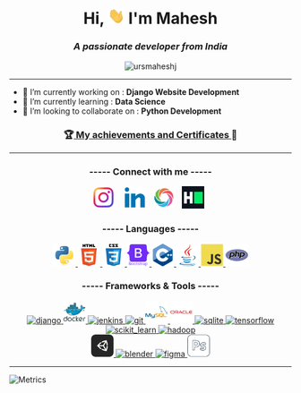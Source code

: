 **<h1 align="center">Hi, <img src="https://raw.githubusercontent.com/ABSphreak/ABSphreak/master/gifs/Hi.gif" width="30px"> I'm Mahesh</h1>**
<h3 align="center"><i>A passionate developer from India</i></h3>
<p align="center"> 
<img src="https://komarev.com/ghpvc/?username=ursmaheshj&label=Profile%20views&color=0e75b6&style=flat" alt="ursmaheshj" /> 
</p>
<hr align="center">

- 🔭 I’m currently working on : **Django Website Development** 
- 🌱 I’m currently learning : **Data Science**
- 👯 I’m looking to collaborate on : **Python Development**
<!-- - 🤔 I’m looking for help with : **API Creation** -->

<h3 align="center">🏆<a href="https://ursmaheshj.github.io/Course-Completion-Certificates/" target="_blank"><b> My achievements and Certificates </b></a> 🥇
</h3>
<hr align="center" >

**<h3 align="center">----- Connect with me -----</h3>**
<p align="center">
<a href="https://www.instagram.com/ursmaheshj" target="_blank"><img src="./src/logo-instagram.svg" width="40" height="40"></a> &nbsp;&nbsp; 
<a href="https://linkedin.com/in/ursmaheshj" target="_blank"><img src="./src/logo-linkedin.svg" width="40" height="40"></a> &nbsp;
<a href="https://www.sololearn.com/profile/12054699" target="_blank"><img src="./src/logo-sololearn.png" width="40" height="40"></a> &nbsp; 
<a href="https://hackerrank.com/ursmaheshj" target="_blank"><img src="./src/logo-hackerrank.png" width="40" height="40"></a> &nbsp; 
<!-- <a href="https://replit.com/@ursmaheshj" target="_blank"><img src="./src/logo-replit.svg" width="35" height="35"></a> &nbsp; --> 
<!-- <a href="https://kaggle.com/ursmaheshj" target="_blank"><img src="./src/logo-kaggle.svg" width="40" height="40"></a> -->
<!-- <a href="https://www.leetcode.com/ursmaheshj" target="_blank"><img src="./src/logo-leetcode.png" width="40" height="40"></a> -->
</p>


**<h3 align="center">----- Languages -----</h3>**
<p align="center"> 
<a href="https://www.python.org" target="_blank"> <img src="https://raw.githubusercontent.com/devicons/devicon/master/icons/python/python-original.svg" alt="python" width="40" height="40"/> </a>
<a href="https://www.w3.org/html/" target="_blank"> <img src="https://raw.githubusercontent.com/devicons/devicon/master/icons/html5/html5-original-wordmark.svg" alt="html5" width="40" height="40"/> </a> 
<a href="https://www.w3schools.com/css/" target="_blank"> <img src="https://raw.githubusercontent.com/devicons/devicon/master/icons/css3/css3-original-wordmark.svg" alt="css3" width="40" height="40"/> </a> 
<a href="https://getbootstrap.com" target="_blank"> <img src="https://raw.githubusercontent.com/devicons/devicon/master/icons/bootstrap/bootstrap-plain-wordmark.svg" alt="bootstrap" width="40" height="40"/> </a> 
<a href="https://www.w3schools.com/cpp/" target="_blank"> <img src="https://raw.githubusercontent.com/devicons/devicon/master/icons/cplusplus/cplusplus-original.svg" alt="cplusplus" width="40" height="40"/> </a>    
<a href="https://www.java.com" target="_blank"> <img src="https://raw.githubusercontent.com/devicons/devicon/master/icons/java/java-original.svg" alt="java" width="40" height="40"/> </a>    
<a href="https://developer.mozilla.org/en-US/docs/Web/JavaScript" target="_blank"> <img src="https://raw.githubusercontent.com/devicons/devicon/master/icons/javascript/javascript-original.svg" alt="javascript" width="40" height="40"/> </a> 
<a href="https://www.php.net" target="_blank"> <img src="https://raw.githubusercontent.com/devicons/devicon/master/icons/php/php-original.svg" alt="php" width="40" height="40"/> </a>    
</p>
  
  
 **<h3 align="center"> ----- Frameworks & Tools -----</h3>**
<p align="center">
<a href="https://www.djangoproject.com/" target="_blank"> <img src="https://static.djangoproject.com/img/logos/django-logo-negative.svg" alt="django" width="40" height="40"/> </a> 
<a href="https://www.docker.com/" target="_blank"> <img src="https://raw.githubusercontent.com/devicons/devicon/master/icons/docker/docker-original-wordmark.svg" alt="docker" width="40" height="40"/> </a> 
<a href="https://www.jenkins.io" target="_blank"> <img src="https://www.vectorlogo.zone/logos/jenkins/jenkins-icon.svg" alt="jenkins" width="40" height="40"/> </a> 
<a href="https://git-scm.com/" target="_blank"> <img src="https://www.vectorlogo.zone/logos/git-scm/git-scm-icon.svg" alt="git" width="40" height="40"/> </a> 
<a href="https://www.mysql.com/" target="_blank"> <img src="https://raw.githubusercontent.com/devicons/devicon/master/icons/mysql/mysql-original-wordmark.svg" alt="mysql" width="40" height="40"/> </a> 
<a href="https://www.oracle.com/" target="_blank"> <img src="https://raw.githubusercontent.com/devicons/devicon/master/icons/oracle/oracle-original.svg" alt="oracle" width="40" height="40"/> </a> 
<a href="https://www.sqlite.org/" target="_blank"> <img src="https://www.vectorlogo.zone/logos/sqlite/sqlite-icon.svg" alt="sqlite" width="40" height="40"/> </a> 
<a href="https://www.tensorflow.org" target="_blank"> <img src="https://www.vectorlogo.zone/logos/tensorflow/tensorflow-icon.svg" alt="tensorflow" width="40" height="40"/> </a> 
<a href="https://scikit-learn.org/" target="_blank"> <img src="https://upload.wikimedia.org/wikipedia/commons/0/05/Scikit_learn_logo_small.svg" alt="scikit_learn" width="40" height="40"/> </a> 
<a href="https://hadoop.apache.org/" target="_blank"> <img src="https://www.vectorlogo.zone/logos/apache_hadoop/apache_hadoop-icon.svg" alt="hadoop" width="40" height="40"/> </a>  
</br>
<a href="https://unity.com/" target="_blank"> <img src="./src/logo-unity.png" alt="unity" width="40" height="40"/> </a> 
<a href="https://www.blender.org/" target="_blank"> <img src="https://download.blender.org/branding/community/blender_community_badge_white.svg" alt="blender" width="40" height="40"/> </a> 
<a href="https://www.figma.com/" target="_blank"> <img src="https://www.vectorlogo.zone/logos/figma/figma-icon.svg" alt="figma" width="40" height="40"/> </a> 
<a href="https://www.photoshop.com/en" target="_blank"> <img src="https://raw.githubusercontent.com/devicons/devicon/master/icons/photoshop/photoshop-line.svg" alt="photoshop" width="40" height="40"/> </a>
</p>


 
<hr align="center" >



<!-- 
<p align="center"><img align="center" src="https://github-readme-stats.vercel.app/api/top-langs?username=ursmaheshj&show_icons=true&locale=en&layout=compact&theme=nightowl" alt="ursmaheshj" />
</p>
<p align="center"><img align="center" src="https://github-readme-stats.vercel.app/api?username=ursmaheshj&include_all_commits=true&count_private=true&show_icons=true&line_height=20&title_color=7A7ADB&icon_color=2234AE&text_color=D3D3D3&bg_color=0,000000,130F40&" alt="ursmaheshj" />
</p> 
-->



![Metrics](https://metrics.lecoq.io/ursmaheshj?template=classic&base.hireable=true&lines=1&isocalendar=1&languages=1&habits=1&followup=1&introduction=1&achievements=1&base=header%2C%20activity%2C%20community%2C%20repositories%2C%20metadata&base.indepth=false&base.hireable=true&base.skip=false&isocalendar=false&isocalendar.duration=half-year&languages=false&languages.ignored=html%2C%20css%2C%20scss&languages.limit=8&languages.threshold=0%25&languages.other=false&languages.colors=github&languages.sections=most-used&languages.indepth=false&languages.analysis.timeout=15&languages.analysis.timeout.repositories=7.5&languages.categories=markup%2C%20programming&languages.recent.categories=markup%2C%20programming&languages.recent.load=300&languages.recent.days=14&lines=false&lines.sections=base&lines.repositories.limit=4&lines.history.limit=1&habits=false&habits.from=200&habits.days=14&habits.facts=true&habits.charts=false&habits.charts.type=classic&habits.trim=true&habits.languages.limit=8&habits.languages.threshold=0%25&followup=false&followup.sections=repositories&followup.indepth=false&followup.archived=true&introduction=false&introduction.title=true&achievements=false&achievements.threshold=C&achievements.secrets=true&achievements.display=detailed&achievements.limit=0&config.timezone=Asia%2FCalcutta)
